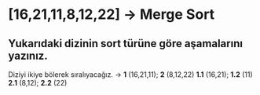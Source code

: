 # [16,21,11,8,12,22] -> Merge Sort

## Yukarıdaki dizinin sort türüne göre aşamalarını yazınız.
Diziyi ikiye bölerek sıralıyacağız. -> **1** (16,21,11);                    **2** (8,12,22)
                                    **1.1** (16,21); **1.2** (11)         **2.1** (8,12); **2.2** (22)

